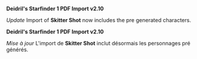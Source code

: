 **Deidril's Starfinder 1 PDF Import v2.10**

*Update*
Import of **Skitter Shot** now includes the pre generated characters.


**Deidril's Starfinder 1 PDF Import v2.10**

*Mise à jour*
L'import de **Skitter Shot** inclut désormais les personnages pré générés.




